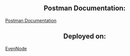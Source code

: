 <h2 align="center" target="_blank">Postman Documentation:</h2>
<a href="https://documenter.getpostman.com/view/40521482/2sB3BEmVX8#a33ac6e0-d909-43dd-92fb-cc44b08d3304">Postman Documentation</a>

<h2 align="center" target="_blank">Deployed on:</h2>
<a href="sarahabe.eu-4.evennode.com">EvenNode</a>
